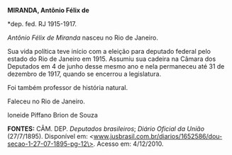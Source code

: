 **MIRANDA, Antônio Félix de**

\*dep. fed. RJ 1915-1917.

*Antônio Félix de Miranda* nasceu no Rio de Janeiro.

Sua vida política teve início com a eleição para deputado federal pelo
estado do Rio de Janeiro em 1915. Assumiu sua cadeira na Câmara dos
Deputados em 4 de junho desse mesmo ano e nela permaneceu até 31 de
dezembro de 1917, quando se encerrou a legislatura.

Foi também professor de história natural.

Faleceu no Rio de Janeiro.

Ioneide Piffano Brion de Souza

**FONTES:** CÂM. DEP. *Deputados brasileiros*; *Diário Oficial da União*
(27/7/1895). Disponível em:
\<www.jusbrasil.com.br/diarios/1652586/dou-secao-1-27-07-1895-pg-12\>.
Acesso em: 4/12/2010.
